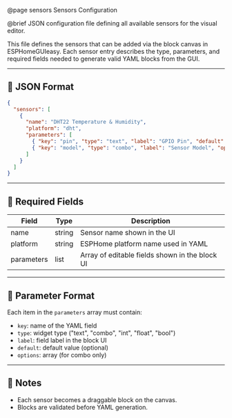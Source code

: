 @page sensors Sensors Configuration

@brief JSON configuration file defining all available sensors for the visual editor.

This file defines the sensors that can be added via the block canvas in ESPHomeGUIeasy.
Each sensor entry describes the type, parameters, and required fields needed to
generate valid YAML blocks from the GUI.

---

## 📄 JSON Format

```json
{
  "sensors": [
    {
      "name": "DHT22 Temperature & Humidity",
      "platform": "dht",
      "parameters": [
        { "key": "pin", "type": "text", "label": "GPIO Pin", "default": "D1" },
        { "key": "model", "type": "combo", "label": "Sensor Model", "options": ["DHT11", "DHT22", "AM2302"], "default": "DHT22" }
      ]
    }
  ]
}
```

---

## 📌 Required Fields

| Field       | Type    | Description                                            |
|-------------|---------|--------------------------------------------------------|
| name        | string  | Sensor name shown in the UI                           |
| platform    | string  | ESPHome platform name used in YAML                    |
| parameters  | list    | Array of editable fields shown in the block UI        |

---

## 🔧 Parameter Format

Each item in the `parameters` array must contain:

- `key`: name of the YAML field
- `type`: widget type ("text", "combo", "int", "float", "bool")
- `label`: field label in the block UI
- `default`: default value (optional)
- `options`: array (for combo only)

---

## 🧠 Notes

- Each sensor becomes a draggable block on the canvas.
- Blocks are validated before YAML generation.
